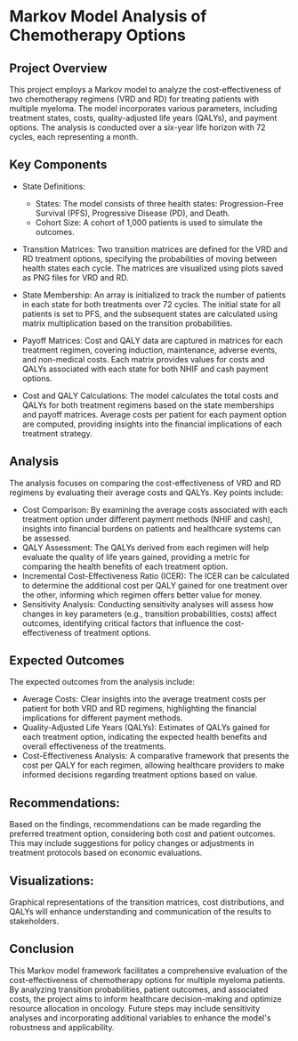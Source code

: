 # Markov Model Analysis of Chemotherapy Options
## Project Overview
This project employs a Markov model to analyze the cost-effectiveness of two chemotherapy regimens (VRD and RD) for treating patients with multiple myeloma. The model incorporates various parameters, including treatment states, costs, quality-adjusted life years (QALYs), and payment options. The analysis is conducted over a six-year life horizon with 72 cycles, each representing a month.

## Key Components
- State Definitions:
  - States: The model consists of three health states: Progression-Free Survival (PFS), Progressive Disease (PD), and Death.
  - Cohort Size: A cohort of 1,000 patients is used to simulate the outcomes.

- Transition Matrices:
Two transition matrices are defined for the VRD and RD treatment options, specifying the probabilities of moving between health states each cycle.
The matrices are visualized using plots saved as PNG files for VRD and RD.

- State Membership:
An array is initialized to track the number of patients in each state for both treatments over 72 cycles.
The initial state for all patients is set to PFS, and the subsequent states are calculated using matrix multiplication based on the transition probabilities.

- Payoff Matrices:
Cost and QALY data are captured in matrices for each treatment regimen, covering induction, maintenance, adverse events, and non-medical costs.
Each matrix provides values for costs and QALYs associated with each state for both NHIF and cash payment options.

- Cost and QALY Calculations:
The model calculates the total costs and QALYs for both treatment regimens based on the state memberships and payoff matrices.
Average costs per patient for each payment option are computed, providing insights into the financial implications of each treatment strategy.

## Analysis
The analysis focuses on comparing the cost-effectiveness of VRD and RD regimens by evaluating their average costs and QALYs. Key points include:
- Cost Comparison: By examining the average costs associated with each treatment option under different payment methods (NHIF and cash), insights into financial burdens on patients and healthcare systems can be assessed.
- QALY Assessment: The QALYs derived from each regimen will help evaluate the quality of life years gained, providing a metric for comparing the health benefits of each treatment option.
- Incremental Cost-Effectiveness Ratio (ICER): The ICER can be calculated to determine the additional cost per QALY gained for one treatment over the other, informing which regimen offers better value for money.
- Sensitivity Analysis: Conducting sensitivity analyses will assess how changes in key parameters (e.g., transition probabilities, costs) affect outcomes, identifying critical factors that influence the cost-effectiveness of treatment options.

## Expected Outcomes
The expected outcomes from the analysis include:
- Average Costs: Clear insights into the average treatment costs per patient for both VRD and RD regimens, highlighting the financial implications for different payment methods.
- Quality-Adjusted Life Years (QALYs): Estimates of QALYs gained for each treatment option, indicating the expected health benefits and overall effectiveness of the treatments.
- Cost-Effectiveness Analysis: A comparative framework that presents the cost per QALY for each regimen, allowing healthcare providers to make informed decisions regarding treatment options based on value.

## Recommendations: 
Based on the findings, recommendations can be made regarding the preferred treatment option, considering both cost and patient outcomes. This may include suggestions for policy changes or adjustments in treatment protocols based on economic evaluations.

## Visualizations: 
Graphical representations of the transition matrices, cost distributions, and QALYs will enhance understanding and communication of the results to stakeholders.

## Conclusion
This Markov model framework facilitates a comprehensive evaluation of the cost-effectiveness of chemotherapy options for multiple myeloma patients. By analyzing transition probabilities, patient outcomes, and associated costs, the project aims to inform healthcare decision-making and optimize resource allocation in oncology. Future steps may include sensitivity analyses and incorporating additional variables to enhance the model's robustness and applicability.
